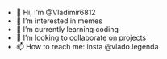 - 👋 Hi, I’m @Vladimir6812
- 👀 I’m interested in memes
- 🌱 I’m currently learning coding
- 💞️ I’m looking to collaborate on projects
- 📫 How to reach me: insta @vlado.legenda

<!---
Vladimir6812/Vladimir6812 is a ✨ special ✨ repository because its `README.md` (this file) appears on your GitHub profile.
You can click the Preview link to take a look at your changes.
--->
